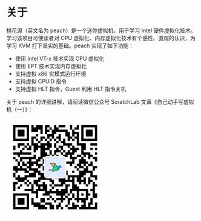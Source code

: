 # 关于

桃花源（英文名为 peach）是一个迷你虚拟机，用于学习 Intel 硬件虚拟化技术。学习该项目可使读者对 CPU 虚拟化、内存虚拟化技术有个感性、直观的认识，为学习 KVM 打下坚实的基础。peach 实现了如下功能：

* 使用 Intel VT-x 技术实现 CPU 虚拟化
* 使用 EPT 技术实现内存虚拟化
* 支持虚拟 x86 实模式运行环境
* 支持虚拟 CPUID 指令
* 支持虚拟 HLT 指令，Guest 利用 HLT 指令关机

关于 peach 的详细讲解，请阅读微信公众号 ScratchLab 文章《自己动手写虚拟机（一）》：

![微信搜一搜 ScratchLab](scratchlab.jpg)
